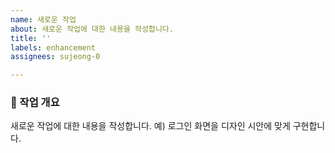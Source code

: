 ```yaml
---
name: 새로운 작업
about: 새로운 작업에 대한 내용을 작성합니다.
title: ''
labels: enhancement
assignees: sujeong-0

---
```


### 📌 작업 개요
새로운 작업에 대한 내용을 작성합니다.
예) 로그인 화면을 디자인 시안에 맞게 구현합니다.
